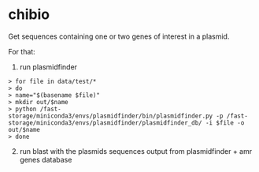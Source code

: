 # chibio
Get sequences containing one or two genes of interest in a plasmid.

For that:

1. run plasmidfinder 

```
> for file in data/test/*
> do
> name="$(basename $file)"
> mkdir out/$name
> python /fast-storage/miniconda3/envs/plasmidfinder/bin/plasmidfinder.py -p /fast-storage/miniconda3/envs/plasmidfinder/plasmidfinder_db/ -i $file -o out/$name
> done
```

2. run blast with the plasmids sequences output from plasmidfinder + amr genes database


